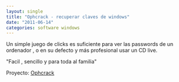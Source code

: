 ```yaml
---
layout: single
title: "Ophcrack - recuperar claves de windows"
date: "2011-06-14"
categories: software windows
---
```


Un simple juego de clicks es suficiente para ver las passwords de un ordenador , o en su defecto y más profesional usar un CD live.

"Facil , sencillo y para toda al familia"

Proyecto: [Ophcrack](https://ophcrack.sourceforge.net/ "Ophcrack")
